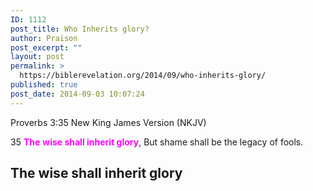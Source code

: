 ```yaml
---
ID: 1112
post_title: Who Inherits glory?
author: Praison
post_excerpt: ""
layout: post
permalink: >
  https://biblerevelation.org/2014/09/who-inherits-glory/
published: true
post_date: 2014-09-03 10:07:24
---
```

Proverbs 3:35
New King James Version (NKJV)

35 <span style="color: #ff00ff;"><strong>The</strong> <strong>wise shall inherit glory</strong></span>,
But shame shall be the legacy of fools.
<h2>The wise shall inherit glory</h2>